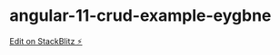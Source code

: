 # angular-11-crud-example-eygbne

[Edit on StackBlitz ⚡️](https://stackblitz.com/edit/angular-11-crud-example-eygbne)